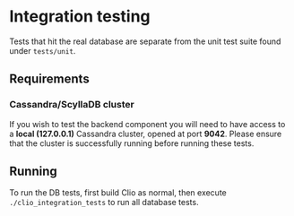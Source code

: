 # Integration testing

Tests that hit the real database are separate from the unit test suite found under `tests/unit`.

## Requirements
### Cassandra/ScyllaDB cluster
If you wish to test the backend component you will need to have access to a **local (127.0.0.1)** Cassandra cluster, opened at port **9042**. Please ensure that the cluster is successfully running before running these tests.

## Running
To run the DB tests, first build Clio as normal, then execute `./clio_integration_tests` to run all database tests.
